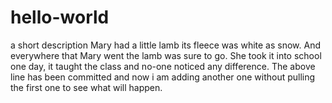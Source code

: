 # hello-world
a short description
Mary had a little lamb its fleece was white as snow.
And everywhere that Mary went the lamb was sure to go.
She took it into school one day, it taught the class and no-one noticed any difference.
The above line has been committed and now i am adding another one without pulling the first one to see what will happen.
